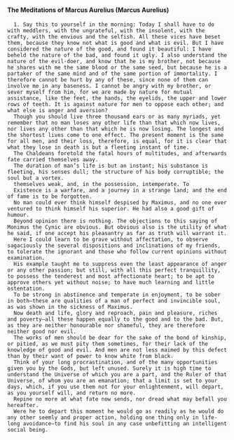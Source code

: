 #### The Meditations of Marcus Aurelius (Marcus Aurelius)
      1. Say this to yourself in the morning: Today I shall have to do with meddlers, with the ungrateful, with the insolent, with the crafty, with the envious and the selfish. All these vices have beset them, because they know not what is good and what is evil. But I have considered the nature of the good, and found it beautiful: I have beheld the nature of the bad, and found it ugly. I also understand the nature of the evil-doer, and know that he is my brother, not because he shares with me the same blood or the same seed, but because he is a partaker of the same mind and of the same portion of immortality. I therefore cannot be hurt by any of these, since none of them can involve me in any baseness. I cannot be angry with my brother, or sever myself from him, for we are made by nature for mutual assistance, like the feet, the hands, the eyelids, the upper and lower rows of teeth. It is against nature for men to oppose each other; and what else is anger and aversion?
      Though you should live three thousand ears or as many myriads, yet remember that no man loses any other life than that which now lives, nor lives any other than that which he is now losing. The longest and the shortest lives come to one effect. The present moment is the same for all men, and their loss, therefore, is equal, for it is clear that what they lose in death is but a fleeting instant of time.
      The Chaldeans foretold the fatal hours of multitudes, and afterwards fate carried themselves away.
      The duration of man’s life is but an instant; his substance is fleeting, his senses dull; the structure of his body corruptible; the soul but a vortex.
      themselves weak, and, in the possession, intemperate. To
      Existence is a warfare, and a journey in a strange land; and the end of fame is to be forgotten.
      No man could ever think himself despised by Maximus, and no one ever ventured to think himself his superior. He had also a good gift of humour.
      Beyond opinion there is nothing. The objections to this saying of Monimus the Cynic are obvious. But obvious also is the utility of what he said, if one accept his pleasantry as far as truth will warrant it.
      Here I could learn to be grave without affectation, to observe sagaciously the several dispositions and inclinations of my friends, to tolerate the ignorant and those who follow current opinions without examination.
      His example taught me to suppress even the least appearance of anger or any other passion; but still, with all this perfect tranquillity, to possess the tenderest and most affectionate heart; to be apt to approve others yet without noise; to have much learning and little ostentation.
      To be strong in abstinence and temperate in enjoyment, to be sober in both—these are qualities of a man of perfect and invincible soul, as was shown in the sickness of Maximus.
      Now death and life, glory and reproach, pain and pleasure, riches and poverty—all these happen equally to the good and to the bad. But, as they are neither honourable nor shameful, they are therefore neither good nor evil.
      The works of men should be dear for the sake of the bond of kinship, or pitied, as we must pity them sometimes, for their lack of the knowledge of good and evil. And men are not less maimed by this defect than by their want of power to know white from black.
      Think of your long procrastination, and of the many opportunities given you by the Gods, but left unused. Surely it is high time to understand the Universe of which you are a part, and the Ruler of that Universe, of whom you are an emanation; that a limit is set to your days, which, if you use them not for your enlightenment, will depart, as you yourself will, and return no more.
      Repine no more at what fate now sends, nor dread what may befall you hereafter.
      Were he to depart this moment he would go as readily as he would do any other seemly and proper action, holding one thing only in life-long avoidance—to find his soul in any case unbefitting an intelligent social being.

